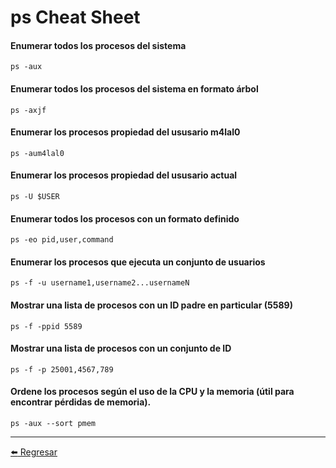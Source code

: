 # ps Cheat Sheet

#### Enumerar todos los procesos del sistema
```
ps -aux
```

#### Enumerar todos los procesos del sistema en formato árbol
```
ps -axjf
```

#### Enumerar los procesos propiedad del ususario m4lal0
```
ps -aum4lal0
```

#### Enumerar los procesos propiedad del ususario actual
```
ps -U $USER
```

#### Enumerar todos los procesos con un formato definido
```
ps -eo pid,user,command
```

#### Enumerar los procesos que ejecuta un conjunto de usuarios
```
ps -f -u username1,username2...usernameN
```

#### Mostrar una lista de procesos con un ID padre en particular (5589)
```
ps -f -ppid 5589
```

#### Mostrar una lista de procesos con un conjunto de ID
```
ps -f -p 25001,4567,789
```

#### Ordene los procesos según el uso de la CPU y la memoria (útil para encontrar pérdidas de memoria).
```
ps -aux --sort pmem
```

---

[:arrow_left: Regresar](https://github.com/m4lal0/cheatsheets)